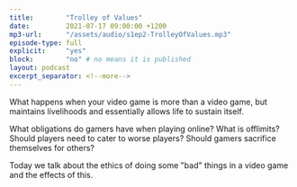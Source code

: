 ```yaml
---
title:        "Trolley of Values"
date:         2021-07-17 09:00:00 +1200
mp3-url:      "/assets/audio/s1ep2-TrolleyOfValues.mp3"
episode-type: full
explicit:     "yes"
block:        "no" # no means it is published
layout: podcast
excerpt_separator: <!--more-->
---
```

<!--more-->

What happens when your video game is more than a video game, but maintains livelihoods and essentially allows life to sustain itself.

What obligations do gamers have when playing online? What is offlimits? Should players need to cater to worse players? Should gamers sacrifice themselves for others?

Today we talk about the ethics of doing some "bad" things in a video game and the effects of this.